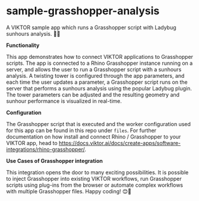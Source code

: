 # sample-grasshopper-analysis
A VIKTOR sample app which runs a Grasshopper script with Ladybug sunhours analysis. 🦗🐞

**Functionality**

This app demonstrates how to connect VIKTOR applications to Grasshopper scripts. The app is connected to a Rhino Grasshopper instance running on a server,
and allows the user to run a Grasshopper script with a sunhours analysis. A twisting tower is configured through the app parameters, and each time the user
updates a parameter, a Grasshopper script runs on the server that performs a sunhours analysis using the popular Ladybug plugin. The tower parameters can be
adjusted and the resulting geometry and sunhour performance is visualized in real-time.

**Configuration**

The Grasshopper script that is executed and the worker configuration used for this app can be found in this repo under `files`. For further documentation on
how install and connect Rhino / Grasshopper to your VIKTOR app, head to https://docs.viktor.ai/docs/create-apps/software-integrations/rhino-grasshopper/.

**Use Cases of Grasshopper integration**

This integration opens the door to many exciting possibilities. It is possible to inject Grasshopper into existing VIKTOR workflows, run Grasshopper scripts
using plug-ins from the browser or automate complex workflows with multiple Grasshopper files. Happy coding! 😊🎉
